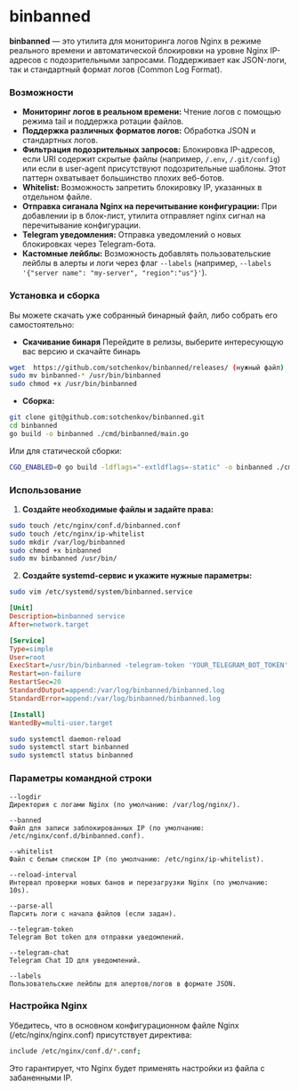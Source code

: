 # binbanned

**binbanned** — это утилита для мониторинга логов Nginx в режиме реального времени и автоматической блокировки на уровне Nginx IP-адресов с подозрительными запросами. Поддерживает как JSON-логи, так и стандартный формат логов (Common Log Format).

### Возможности
- **Мониторинг логов в реальном времени:** Чтение логов с помощью режима tail и поддержка ротации файлов.
- **Поддержка различных форматов логов:** Обработка JSON и стандартных логов.
- **Фильтрация подозрительных запросов:** Блокировка IP-адресов, если URI содержит скрытые файлы (например, `/.env`, `/.git/config`) или если в user-agent присутствуют подозрительные шаблоны. Этот паттерн охватывает большинство плохих веб-ботов.
- **Whitelist:** Возможность запретить блокировку IP, указанных в отдельном файле.
- **Отправка сиганала Nginx на перечитывание конфигурации:** При добавлении ip в блок-лист, утилита отправляет nginx сигнал на перечитывание конфигурации.
- **Telegram уведомления:** Отправка уведомлений о новых блокировках через Telegram-бота.
- **Кастомные лейблы:** Возможность добавлять пользовательские лейблы в алерты и логи через флаг `--labels` (например, `--labels '{"server name": "my-server", "region":"us"}'`).


### Установка и сборка
Вы можете скачать уже собранный бинарный файл, либо собрать его самостоятельно: 

* **Скачивание бинаря**
Перейдите в релизы, выберите интересующую вас версию и скачайте бинарь
```bash
wget  https://github.com/sotchenkov/binbanned/releases/ (нужный файл)
sudo mv binbanned-* /usr/bin/binbanned
sudo chmod +x /usr/bin/binbanned
```

* **Сборка:**
```bash
git clone git@github.com:sotchenkov/binbanned.git
cd binbanned
go build -o binbanned ./cmd/binbanned/main.go
```
Или для статической сборки:
```bash
CGO_ENABLED=0 go build -ldflags="-extldflags=-static" -o binbanned ./cmd/binbanned/main.go
```
### Использование

1. **Создайте необходимые файлы и задайте права:**

```bash
sudo touch /etc/nginx/conf.d/binbanned.conf
sudo touch /etc/nginx/ip-whitelist
sudo mkdir /var/log/binbanned
sudo chmod +x binbanned
sudo mv binbanned /usr/bin/
```

2. **Создайте systemd-сервис и укажите нужные параметры:**
```bash
sudo vim /etc/systemd/system/binbanned.service
```

```ini
[Unit]
Description=binbanned service
After=network.target

[Service]
Type=simple
User=root
ExecStart=/usr/bin/binbanned -telegram-token 'YOUR_TELEGRAM_BOT_TOKEN' -telegram-chat 'YOUR_TELEGRAM_CHAT_ID' --labels '{"server name": "my-server", "region":"ru"}'
Restart=on-failure
RestartSec=20
StandardOutput=append:/var/log/binbanned/binbanned.log
StandardError=append:/var/log/binbanned/binbanned.log

[Install]
WantedBy=multi-user.target
```

```bash
sudo systemctl daemon-reload
sudo systemctl start binbanned
sudo systemctl status binbanned
```

### Параметры командной строки

    --logdir
    Директория с логами Nginx (по умолчанию: /var/log/nginx/).
    
    --banned
    Файл для записи заблокированных IP (по умолчанию: /etc/nginx/conf.d/binbanned.conf).
    
    --whitelist
    Файл с белым списком IP (по умолчанию: /etc/nginx/ip-whitelist).
    
    --reload-interval
    Интервал проверки новых банов и перезагрузки Nginx (по умолчанию: 10s).
    
    --parse-all
    Парсить логи с начала файлов (если задан).
    
    --telegram-token
    Telegram Bot token для отправки уведомлений.
    
    --telegram-chat
    Telegram Chat ID для уведомлений.
    
    --labels
    Пользовательские лейблы для алертов/логов в формате JSON.

### Настройка Nginx

Убедитесь, что в основном конфигурационном файле Nginx (/etc/nginx/nginx.conf) присутствует директива:
```bash
include /etc/nginx/conf.d/*.conf;
```
Это гарантирует, что Nginx будет применять настройки из файла с забаненными IP.


